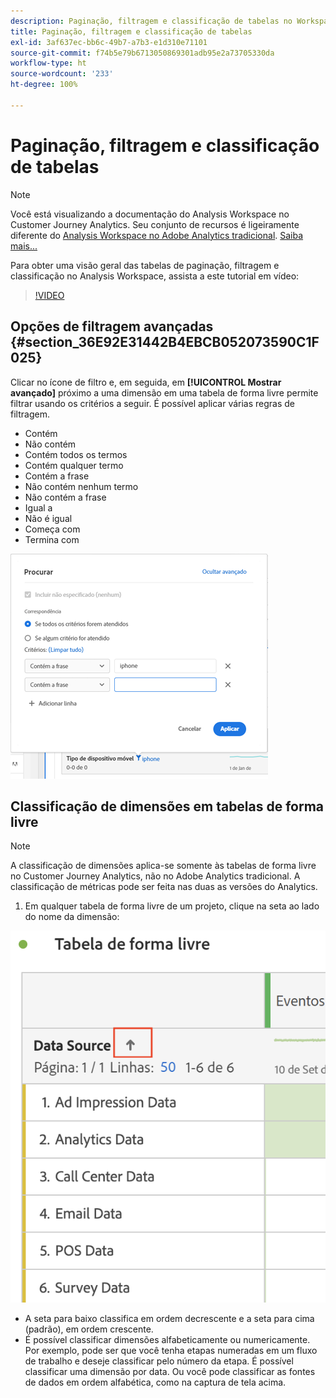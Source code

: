 ```yaml
---
description: Paginação, filtragem e classificação de tabelas no Workspace
title: Paginação, filtragem e classificação de tabelas
exl-id: 3af637ec-bb6c-49b7-a7b3-e1d310e71101
source-git-commit: f74b5e79b6713050869301adb95e2a73705330da
workflow-type: ht
source-wordcount: '233'
ht-degree: 100%

---
```


# Paginação, filtragem e classificação de tabelas

>[!NOTE]
>
>Você está visualizando a documentação do Analysis Workspace no Customer Journey Analytics. Seu conjunto de recursos é ligeiramente diferente do [Analysis Workspace no Adobe Analytics tradicional](https://experienceleague.adobe.com/docs/analytics/analyze/analysis-workspace/home.html?lang=pt-BR). [Saiba mais...](/help/getting-started/cja-aa.md)

Para obter uma visão geral das tabelas de paginação, filtragem e classificação no Analysis Workspace, assista a este tutorial em vídeo:

>[!VIDEO](https://video.tv.adobe.com/v/23968)

## Opções de filtragem avançadas {#section_36E92E31442B4EBCB052073590C1F025}

Clicar no ícone de filtro e, em seguida, em **[!UICONTROL Mostrar avançado]** próximo a uma dimensão em uma tabela de forma livre permite filtrar usando os critérios a seguir. É possível aplicar várias regras de filtragem.

* Contém
* Não contém
* Contém todos os termos
* Contém qualquer termo
* Contém a frase
* Não contém nenhum termo
* Não contém a frase
* Igual a
* Não é igual
* Começa com
* Termina com

![](assets/advanced-filter.png)

## Classificação de dimensões em tabelas de forma livre

>[!NOTE]
>
>A classificação de dimensões aplica-se somente às tabelas de forma livre no Customer Journey Analytics, não no Adobe Analytics tradicional. A classificação de métricas pode ser feita nas duas as versões do Analytics.

1. Em qualquer tabela de forma livre de um projeto, clique na seta ao lado do nome da dimensão:

![](assets/sort-dimensions.png)

* A seta para baixo classifica em ordem decrescente e a seta para cima (padrão), em ordem crescente.
* É possível classificar dimensões alfabeticamente ou numericamente. Por exemplo, pode ser que você tenha etapas numeradas em um fluxo de trabalho e deseje classificar pelo número da etapa. É possível classificar uma dimensão por data. Ou você pode classificar as fontes de dados em ordem alfabética, como na captura de tela acima.
